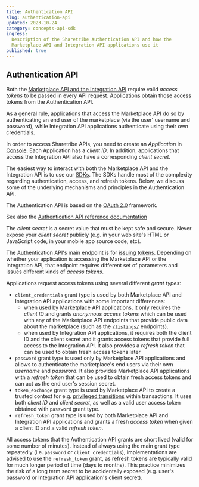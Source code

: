 ```yaml
---
title: Authentication API
slug: authentication-api
updated: 2023-10-24
category: concepts-api-sdk
ingress:
  Description of the Sharetribe Authentication API and how the
  Marketplace API and Integration API applications use it
published: true
---
```


## Authentication API

Both the
[Marketplace API and the Integration API](/concepts/marketplace-api-integration-api/)
require valid _access tokens_ to be passed in every API request.
[Applications](/concepts/applications/) obtain those access tokens from
the Authentication API.

As a general rule, applications that access the Marketplace API do so by
authenticating an end user of the marketplace (via the user' username
and password), while Integration API applications authenticate using
their own credentials.

In order to access Sharetribe APIs, you need to create an _Application_
in [Console](https://console.sharetribe.com/advanced/applications). Each
Application has a _client ID_. In addition, applications that access the
Integration API also have a corresponding _client secret_.

<info>

The easiest way to interact with both the Marketplace API and the
Integration API is to use our [SDKs](/concepts/js-sdk/). The SDKs handle
most of the complexity regarding authentication, access, and refresh
tokens. Below, we discuss some of the underlying mechanisms and
principles in the Authentication API.

</info>

The Authentication API is based on the [OAuth 2.0](https://oauth.net/2/)
framework.

See also the
[Authentication API reference documentation](https://www.sharetribe.com/api-reference/authentication.html)

<warning>

The _client secret_ is a secret value that must be kept safe and secure.
Never expose your _client secret_ publicly (e.g. in your web site's HTML
or JavaScript code, in your mobile app source code, etc).

</warning>

The Authentication API's main endpoint is for
[issuing tokens](https://www.sharetribe.com/api-reference/authentication.html#issuing-tokens).
Depending on whether your application is accessing the Marketplace API
or the Integration API, that endpoint requires different set of
parameters and issues different kinds of _access tokens_.

Applications request access tokens using several different _grant
types_:

- `client_credentials` grant type is used by both Marketplace API and
  Integration API applications with some important differences:
  - when used by Marketplace API applications, it only requires the
    _client ID_ and grants _anonymous access tokens_ which can be used
    with any of the Marketplace API endpoints that provide public data
    about the marketplace (such as the
    [`/listings/`](https://www.sharetribe.com/api-reference/marketplace.html#listings)
    endpoints).
  - when used by Integration API applications, it requires both the
    client ID and the client secret and it grants access tokens that
    provide full access to the Integration API. It also provides a
    _refresh token_ that can be used to obtain fresh access tokens later
- `password` grant type is used only by Marketplace API applications and
  allows to authenticate the marketplace's end users via their own
  _username_ and _password_. It also provides Marketplace API
  applications with a _refresh token_ that can be used to obtain fresh
  access tokens and can act as the end user's session secret.
- `token_exchange` grant type is used by Marketplace API to create a
  trusted context for e.g.
  [privileged transitions](/concepts/privileged-transitions/) within
  transactions. It uses both _client ID_ and _client secret_, as well as
  a valid user access token obtained with `password` grant type.
- `refresh_token` grant type is used by both Marketplace API and
  Integration API applications and grants a fresh _access token_ when
  given a client ID and a valid _refresh token_.

All access tokens that the Authentication API grants are short lived
(valid for some number of minutes). Instead of always using the main
grant type repeatedly (i.e. `password` or `client_credentials`),
implementations are advised to use the `refresh_token` grant, as refresh
tokens are typically valid for much longer period of time (days to
months). This practice minimizes the risk of a long term secret to be
accidentally exposed (e.g. user's password or Integration API
application's client secret).
